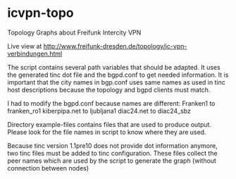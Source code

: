 icvpn-topo
==========

Topology Graphs about Freifunk Intercity VPN

Live view at http://www.freifunk-dresden.de/topology/ic-vpn-verbindungen.html


The script contains several path variables that should be adapted.
It uses the generated tinc dot file and the bgpd.conf to get needed information.
It is important that the city names in bgp.conf uses same names as used in tinc host descriptions
because the topology and bgpd clients must match.

I had to modify the bgpd.conf because names are different:
Franken1 to franken_ro1
kiberpipa.net to ljubljana1
diac24.net to diac24_sbz

Directory example-files contains files that are used to produce output. Please look for the file names
in script to know where they are used.

Because tinc version 1.1pre10 does not provide dot information anymore, two tinc files must be
added to tinc configuration. These files collect the peer names which are used by the script to
generate the graph (without connection between nodes)


